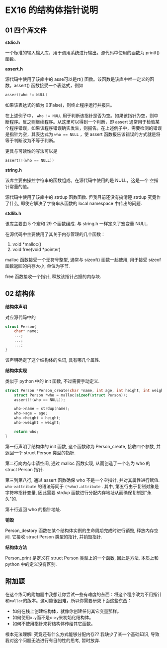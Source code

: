 # EX16 的结构体指针说明



## 01 四个库文件

**stdio.h**

一个标准的输入输入库，用于调用系统进行输出。源代码中使用的函数为 printf() 函数。

**assert.h**

源代码中使用了该库中的 asse可以是rt() 函数。该函数是该库中唯一定义的函数。assert() 函数接受一个表达式，例如

```c
assert(who != NULL)
```

如果该表达式的值为 0(False)，则终止程序运行并报告。

在上述例子中， `who != NULL` 用于判断该指针是否为空。如果该指针为空，则中断程序。反之则继续程序。从这里可以得到一个判断，即 assert 通常用于检验某个程序错误，如果该程序错误确实发生，则报告。在上述例子中，需要检测的错误是指针为空，其表达式为 `who == NULL` ，使 assert 函数报告该错误的方式就是将等于判断改为不等于判断。

更具与可读性的写法可以是

```c
assert(!(who == NULL))
```

**string.h**

该库主要由操控字符串的函数组成。在源代码中使用的是 NULL，这是一个 空指针常量的值。

源代码中使用了该库中的 strdup 函数函数. 但我目前还没有搞清楚 strdup 究竟作了什么, 即使它解决了字符串从函数的 local namespace 中传出的问题.



**stdlib.h**

该库主要由 5 个宏和 29 个函数组成. 与 string.h 一样定义了宏变量 NULL.

在源代码中主要使用了其关于内存管理的几个函数：

1. void *malloc()
2. void free(void *pointer)

malloc 函数接受一个无符号整型, 通常与 sizeof() 函数一起使用, 用于接受 sizeof 函数返回的内存大小, 单位为字节.



free 函数接收一个指针, 释放该指针占据的内存块.



## 02 结构体

**结构体声明**

对应源代码中的

```c
struct Person{
    char* name;
	...;
	...;
	...;
}
```

该声明确定了这个结构体的名词, 具有哪几个属性.

**结构体实现**

类似于 python 中的 init 函数, 不过需要手动定义.

```c
struct Person *Person_create(char *name, int age, int height, int weight){
    struct Person *who = malloc(sizeof(struct Person));
    assert(!(who == NULL));

    who->name = strdup(name);
    who->age = age;
    who->height = height;
    who->weight = weight;

    return who;
}
```

第一行声明了结构体的 init 函数, 这个函数称为 Person_create, 接收四个参数, 并返回一个 struct Person 类型的指针. 

第二行向内存申请空间, 通过 malloc 函数实现, 从而创造了一个名为 who 的 struct Person 指针.

第三到第八行, 通过 assert 函数确保 who 不是一个空指针, 并对其属性进行赋值. `who->attribute` 的语法等同于 `(*who).attribute` . 其中, 第五行由于复制对象是字符串指针变量, 因此需要 strdup 函数进行分配内存地址从而确保复制是"永久"的.

第十行返回 who 的指针地址.



**销毁**

Person_destory 函数在某个结构体实例的生命周期完成时进行销毁, 释放内存空间. 它接收 struct Person 类型的指针, 并销毁指针.



**结构体方法**

Person_print 是定义在 struct Person 类型上的一个函数, 因此是方法. 本质上和 python 中的定义没有区别.





## 附加题

在这个练习的附加题中我想让你尝试一些有难度的东西：将这个程序改为不用指针和`malloc`的版本。这可能很困难，所以你需要研究下面这些东西：

- 如何在栈上创建结构体，就像你创建任何其它变量那样。
- 如何使用`x.y`而不是`x->y`来初始化结构体。
- 如何不使用指针来将结构体传给其它函数。



根本无法理解! 究竟还有什么方式能够分配内存?? 我缺少了某一个基础知识, 导致我对这个问题无法进行有目的性的思考, 暂时放弃.